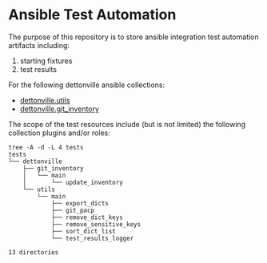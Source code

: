 
# Ansible Test Automation

The purpose of this repository is to store ansible integration test automation artifacts including:

1) starting fixtures
2) test results

For the following dettonville ansible collections:

- [dettonville.utils](https://github.com/dettonville/ansible-utils)
- [dettonville.git_inventory](https://github.com/dettonville/ansible-git-inventory)

The scope of the test resources include (but is not limited) the following collection plugins and/or roles:

```output
tree -A -d -L 4 tests
tests
└── dettonville
    ├── git_inventory
    │   └── main
    │       └── update_inventory
    └── utils
        └── main
            ├── export_dicts
            ├── git_pacp
            ├── remove_dict_keys
            ├── remove_sensitive_keys
            ├── sort_dict_list
            └── test_results_logger

13 directories

```
